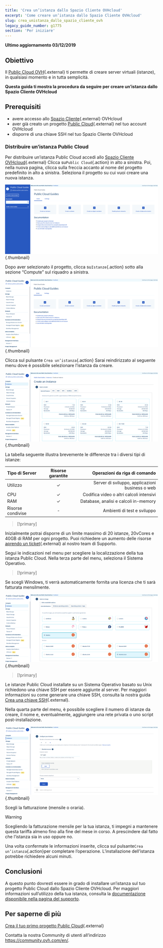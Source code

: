 ```yaml
---
title: 'Crea un’istanza dallo Spazio Cliente OVHcloud'
excerpt: 'Come creare un’istanza dallo Spazio Cliente OVHcloud'
slug: crea_unistanza_dallo_spazio_cliente_ovh
legacy_guide_number: g1775
section: 'Per iniziare'
---
```


**Ultimo aggiornamento 03/12/2019**

## Obiettivo

Il [Public Cloud OVH](https://www.ovhcloud.com/it/public-cloud/){.external} ti permette di creare server virtuali (istanze), in qualsiasi momento e in tutta semplicità.

**Questa guida ti mostra la procedura da seguire per creare un’istanza dallo Spazio Cliente OVHcloud**

## Prerequisiti

* avere accesso allo [Spazio Cliente](https://www.ovh.com/auth/?action=gotomanager){.external} OVHcloud
* aver già creato un progetto [Public Cloud](https://www.ovhcloud.com/it/public-cloud/){.external} nel tuo account OVHcloud
* disporre di una chiave SSH nel tuo Spazio Cliente OVHcloud

### Distribuire un’istanza Public Cloud 

Per distribuire un’istanza Public Cloud accedi allo [Spazio Cliente OVHcloud](https://www.ovh.com/auth/?action=gotomanager){.external} Clicca su`Public Cloud`{.action} in alto a sinistra. Poi, nella nuova pagina, clicca sulla freccia accanto al nome del progetto predefinito in alto a sinistra. Seleziona il progetto su cui vuoi creare una nuova istanza.

![select_project](images/select_project.png){.thumbnail}

Dopo aver selezionato il progetto, clicca su`Istanze`{.action} sotto alla sezione “Compute” sul riquadro a sinistra.

![create_instance](images/create_instance.png){.thumbnail}

Clicca sul pulsante `Crea un’istanza`{.action} Sarai reindirizzato al seguente menu dove è possibile selezionare l’istanza da creare.

![create_instance1](images/create_instance1.png){.thumbnail}

La tabella seguente illustra brevemente le differenze tra i diversi tipi di istanze:

| Tipo di Server | Risorse garantite | Operazioni da riga di comando |
| :---         |     :---:      |          ---: |
| Utilizzo   | ✓     | Server di sviluppo, applicazioni business o web    |
| CPU     | ✓       | Codifica video o altri calcoli intensivi      |
| RAM   | ✓     | Database, analisi e calcoli in-memory    |
| Risorse condivise    | -       | Ambienti di test e sviluppo      |

> [!primary]
>
Inizialmente potrai disporre di un limite massimo di 20 istanze, 20vCores e 40GB di RAM per ogni progetto. Puoi richiedere un aumento delle risorse [aprendo un ticket](https://www.ovh.com/manager/dedicated/index.html#/ticket){.external} al nostro team di Supporto.
>


Segui le indicazioni nel menu per scegliere la localizzazione della tua istanza Public Cloud. Nella terza parte del menu, seleziona il Sistema Operativo.

> [!primary]
>
Se scegli Windows, ti verrà automaticamente fornita una licenza che ti sarà fatturata mensilmente.
>

![install](images/os_install.png){.thumbnail}

> [!primary]
>
Le istanze Public Cloud installate su un Sistema Operativo basato su Unix richiedono una chiave SSH per essere aggiunte al server. Per maggiori informazioni su come generare una chiave SSH, consulta la nostra guida [Crea una chiave SSH](https://docs.ovh.com/it/public-cloud/creare-chiave-ssh/){.external}.
>

Nella quarta parte del menu, è possibile scegliere il numero di istanze da creare, il nome e, eventualmente, aggiungere una rete privata o uno script post-installazione. 

![Aggiungi un’istanza](images/configure_instance.png){.thumbnail}

Scegli la fatturazione (mensile o oraria).

> [!warning]
>
>Scegliendo la fatturazione mensile per la tua istanza, ti impegni a mantenere questa tariffa almeno fino alla fine del mese in corso. A prescindere dal fatto che l’istanza sia in uso oppure no.
>


Una volta confermate le informazioni inserite, clicca sul pulsante`Crea un’istanza`{.action}per completare l’operazione. L’installazione dell’istanza potrebbe richiedere alcuni minuti.

## Conclusioni

A questo punto dovresti essere in grado di installare un’istanza sul tuo progetto Public Cloud dallo Spazio Cliente OVHcloud. Per maggiori informazioni sull’utilizzo della tua istanza, consulta la [documentazione disponibile nella pagina del supporto](https://docs.ovh.com/it/public-cloud/).

## Per saperne di più 

[Crea il tuo primo progetto Public Cloud](https://docs.ovh.com/it/public-cloud/crea_il_tuo_primo_progetto_public_cloud/){.external}

Contatta la nostra Community di utenti all’indirizzo <https://community.ovh.com/en/>.